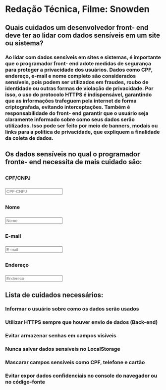 # Redação Técnica, Filme: Snowden  


## Quais cuidados um desenvolvedor front- end deve ter ao lidar com dados sensíveis em um site ou sistema? 

### Ao lidar com dados sensíveis em sites e sistemas, é importante que o programador front- end adote medidas de segurança para proteger a privacidade dos usuários. Dados como CPF, endereço, e-mail e nome completo são considerados sensíveis, pois podem ser utilizados em fraudes, roubo de identidade ou outras formas de violação de privacidade. Por isso, o uso do protocolo HTTPS é indispensável, garantindo que as informações trafeguem pela internet de forma criptografada, evitando interceptações. Também é responsabilidade do front- end garantir que o usuário seja claramente informado sobre como seus dados serão utilizados. Isso pode ser feito por meio de banners, modais ou links para a política de privacidade, que expliquem a finalidade da coleta de dados. 

 ## Os dados sensíveis no qual o programador fronte- end necessita de mais cuidado são: 

## <!-- CPF/CNPJ: é um dado pessoal e identificador único no Brasil-->  

 ### <label for="">CPF/CNPJ</label> 

### <input type= "text" name="cpf-cnpj" placeholder="CPF-CNPJ"> 
 

## <!-- Nome completo: é um dado pessoal básico, podendo ser usado para identificação-->  

### <label for="">Nome</label> 

### <input type= "text" name="nome" placeholder= "Nome"> 


## <!-- O campo E-mail pode ser usado em ataques se for exposto --> 

### <label for="">E-mail</label> 

### <input type="email" name="email" placeholder="E-mail"> 


## <!-- Endereço Residencial: é um dado sensível por ser informado a localização-->  

### <label for="">Endereço</label> 

### <input type= "text" name="endereço" placeholder= "Endereco"> 

  

## Lista de cuidados necessários: 

 

### Informar o usuário sobre como os dados serão usados 

### Utilizar HTTPS sempre que houver envio de dados (Back-end)

### Evitar armazenar senhas em campos visíveis

### Nunca salvar dados sensíveis no LocalStorage

### Mascarar campos sensíveis como CPF, telefone e cartão

### Evitar expor dados confidenciais no console do navegador ou no código-fonte
